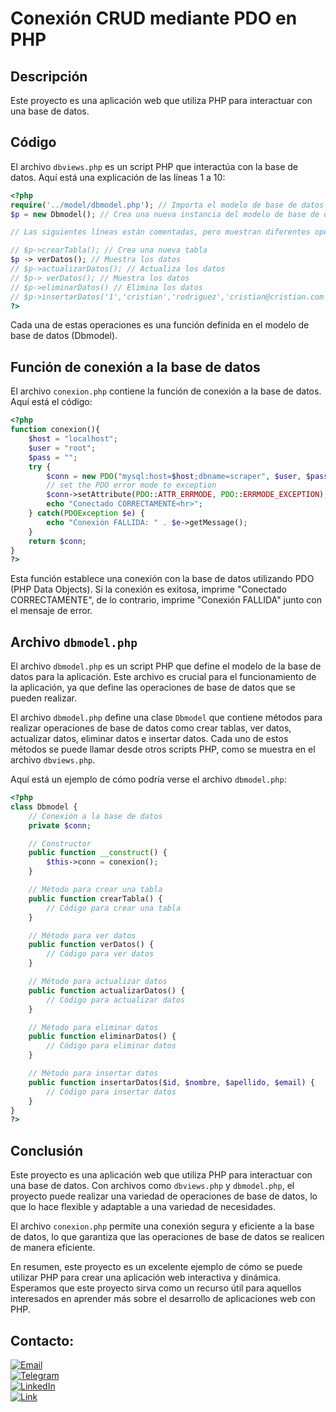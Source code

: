 # Conexión CRUD mediante PDO en PHP

## Descripción

Este proyecto es una aplicación web que utiliza PHP para interactuar con una base de datos.

## Código

El archivo `dbviews.php` es un script PHP que interactúa con la base de datos. Aquí está una explicación de las líneas 1 a 10:

```php
<?php 
require('../model/dbmodel.php'); // Importa el modelo de base de datos
$p = new Dbmodel(); // Crea una nueva instancia del modelo de base de datos

// Las siguientes líneas están comentadas, pero muestran diferentes operaciones que puedes realizar con la base de datos:

// $p->crearTabla(); // Crea una nueva tabla
$p -> verDatos(); // Muestra los datos
// $p->actualizarDatos(); // Actualiza los datos
// $p-> verDatos(); // Muestra los datos
// $p->eliminarDatos() // Elimina los datos
// $p->insertarDatos('1','cristian','rodriguez','cristian@cristian.com'); // Inserta nuevos datos
?>
```
Cada una de estas operaciones es una función definida en el modelo de base de datos (Dbmodel).
## Función de conexión a la base de datos

El archivo `conexion.php` contiene la función de conexión a la base de datos. Aquí está el código:
```php
<?php 
function conexion(){
    $host = "localhost";
    $user = "root";
    $pass = "";
    try {
        $conn = new PDO("mysql:host=$host;dbname=scraper", $user, $pass);
        // set the PDO error mode to exception
        $conn->setAttribute(PDO::ATTR_ERRMODE, PDO::ERRMODE_EXCEPTION);
        echo "Conectado CORRECTAMENTE<hr>";
    } catch(PDOException $e) {
        echo "Conexión FALLIDA: " . $e->getMessage();
    }
    return $conn;
}
?>
```
Esta función establece una conexión con la base de datos utilizando PDO (PHP Data Objects). Si la conexión es exitosa, imprime "Conectado CORRECTAMENTE", de lo contrario, imprime "Conexión FALLIDA" junto con el mensaje de error.
## Archivo `dbmodel.php`

El archivo `dbmodel.php` es un script PHP que define el modelo de la base de datos para la aplicación. Este archivo es crucial para el funcionamiento de la aplicación, ya que define las operaciones de base de datos que se pueden realizar.

El archivo `dbmodel.php` define una clase `Dbmodel` que contiene métodos para realizar operaciones de base de datos como crear tablas, ver datos, actualizar datos, eliminar datos e insertar datos. Cada uno de estos métodos se puede llamar desde otros scripts PHP, como se muestra en el archivo `dbviews.php`.

Aquí está un ejemplo de cómo podría verse el archivo `dbmodel.php`:

```php
<?php 
class Dbmodel {
    // Conexión a la base de datos
    private $conn;

    // Constructor
    public function __construct() {
        $this->conn = conexion();
    }

    // Método para crear una tabla
    public function crearTabla() {
        // Código para crear una tabla
    }

    // Método para ver datos
    public function verDatos() {
        // Código para ver datos
    }

    // Método para actualizar datos
    public function actualizarDatos() {
        // Código para actualizar datos
    }

    // Método para eliminar datos
    public function eliminarDatos() {
        // Código para eliminar datos
    }

    // Método para insertar datos
    public function insertarDatos($id, $nombre, $apellido, $email) {
        // Código para insertar datos
    }
}
?>
```
## Conclusión

Este proyecto es una aplicación web que utiliza PHP para interactuar con una base de datos. Con archivos como `dbviews.php` y `dbmodel.php`, el proyecto puede realizar una variedad de operaciones de base de datos, lo que lo hace flexible y adaptable a una variedad de necesidades.

El archivo `conexion.php` permite una conexión segura y eficiente a la base de datos, lo que garantiza que las operaciones de base de datos se realicen de manera eficiente.

En resumen, este proyecto es un excelente ejemplo de cómo se puede utilizar PHP para crear una aplicación web interactiva y dinámica. Esperamos que este proyecto sirva como un recurso útil para aquellos interesados en aprender más sobre el desarrollo de aplicaciones web con PHP.

## Contacto:
[![Email](https://img.shields.io/badge/cristian@jcdigital.es-email_personal-D14836?style=for-the-badge&logo=gmail&logoColor=white&labelColor=101010)](mailto:cristianjc@jcdigital.es)
<br>
[![Telegram](https://img.shields.io/badge/Telegram-Cristian-2CA5E0?style=for-the-badge&logo=telegram&logoColor=white&labelColor=101010)](https://t.me/cristianmartinezgil)
<br>
[![LinkedIn](https://img.shields.io/badge/LinkedIn-cristian|jcdigital-0077B5?style=for-the-badge&logo=linkedin&logoColor=white&labelColor=101010)](https://www.linkedin.com/in/cristianjcdigital)
</br>
[![Link](https://img.shields.io/badge/Link_Site-jcdigital.es-39E09B?style=for-the-badge&logo=Linktree&logoColor=white&labelColor=101010)](https://jcdigital.es)
